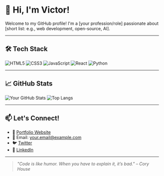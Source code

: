 # 👋 Hi, I'm Victor!

Welcome to my GitHub profile! I'm a [your profession/role] passionate about [short list: e.g., web development, open-source, AI].

---

## 🛠️ Tech Stack
![HTML5](https://img.shields.io/badge/-HTML5-E34F26?style=flat&logo=html5&logoColor=white)
![CSS3](https://img.shields.io/badge/-CSS3-1572B6?style=flat&logo=css3)
![JavaScript](https://img.shields.io/badge/-JavaScript-F7DF1E?style=flat&logo=javascript&logoColor=black)
![React](https://img.shields.io/badge/-React-20232a?style=flat&logo=react)
![Python](https://img.shields.io/badge/-Python-3776AB?style=flat&logo=python&logoColor=white)

---

## 📈 GitHub Stats

![Your GitHub Stats](https://github-readme-stats.vercel.app/api?username=yourusername&show_icons=true&theme=default)
![Top Langs](https://github-readme-stats.vercel.app/api/top-langs/?username=yourusername&layout=compact)

---

## 📫 Let's Connect!

- 💼 [Portfolio Website](https://yourwebsite.com)
- 📧 Email: your.email@example.com
- 🐦 [Twitter](https://twitter.com/yourhandle)
- 💼 [LinkedIn](https://linkedin.com/in/yourprofile)

---

> _"Code is like humor. When you have to explain it, it’s bad." – Cory House_

